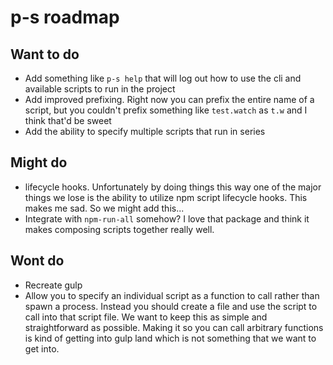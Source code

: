# p-s roadmap

## Want to do

- Add something like `p-s help` that will log out how to use the cli and available scripts to run in the project
- Add improved prefixing. Right now you can prefix the entire name of a script, but you couldn't prefix something like
`test.watch` as `t.w` and I think that'd be sweet
- Add the ability to specify multiple scripts that run in series

## Might do

- lifecycle hooks. Unfortunately by doing things this way one of the major things we lose is the ability to utilize
npm script lifecycle hooks. This makes me sad. So we might add this...
- Integrate with `npm-run-all` somehow? I love that package and think it makes composing scripts together really well.

## Wont do

- Recreate gulp
- Allow you to specify an individual script as a function to call rather than spawn a process. Instead you should create
a file and use the script to call into that script file. We want to keep this as simple and straightforward as possible.
Making it so you can call arbitrary functions is kind of getting into gulp land which is not something that we want to
get into.
